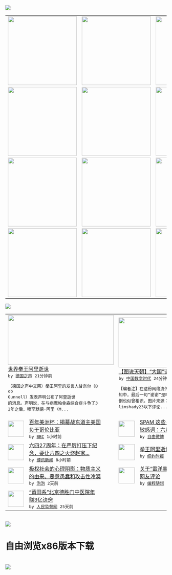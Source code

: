 

<a href="https://github.com/greatfire/z/raw/master/FreeBrowser.apk"><img src="https://raw.githubusercontent.com/greatfire/wiki/master/x/header.png" /></a><table><tr><td width="262" align="center" valign="center"><a href="https://github.com/greatfire/wiki/wiki/nyt" title="纽约时报中文网 国际纵览"><img src="https://raw.githubusercontent.com/greatfire/wiki/master/x/nyt_flag.png" width="215"/></a></td><td width="262" align="center" valign="center"><a href="https://github.com/greatfire/wiki/wiki/dw" title=""><img src="https://raw.githubusercontent.com/greatfire/wiki/master/x/dw_flag.png" width="215"/></a></td><td width="262" align="center" valign="center"><a href="https://github.com/greatfire/wiki/wiki/rmjd" title=""><img src="https://raw.githubusercontent.com/greatfire/wiki/master/x/rmjd_flag.png" width="215"/></a></td></tr><tr><td width="262" align="center" valign="center"><a href="https://github.com/paopaonetizen/website" title="泡泡 - 未经审查的互联网信息"><img src="https://raw.githubusercontent.com/greatfire/wiki/master/x/pp_flag.png" width="215"/></a></td><td width="262" align="center" valign="center"><a href="https://github.com/getlantern/mirror" title="以及自由微博和GreatFire.org官方中文论坛"><img src="https://raw.githubusercontent.com/greatfire/wiki/master/x/lantern_flag.png" width="215"/></a></td><td width="262" align="center" valign="center"><a href="https://github.com/cdtmirrors/m/" title=""><img src="https://raw.githubusercontent.com/greatfire/wiki/master/x/cdt_flag.png" width="215"/></a></td></tr><tr><td width="262" align="center" valign="center"><a href="https://github.com/program-think/blog" title="编程随想的博客"><img src="https://raw.githubusercontent.com/greatfire/wiki/master/x/pt_flag.png" width="215"/></a></td><td width="262" align="center" valign="center"><a href="https://github.com/greatfire/wiki/wiki/bbc" title=""><img src="https://raw.githubusercontent.com/greatfire/wiki/master/x/bbc_flag.png" width="215"/></a></td><td width="262" align="center" valign="center"><a href="https://github.com/freeweibo/s" title="自由微博 - 匿名和不受屏蔽的新浪微博搜索"><img src="https://raw.githubusercontent.com/greatfire/wiki/master/x/fw_flag.png" width="215"/></a></td></tr><tr><td width="262" align="center" valign="center"><a href="https://github.com/greatfire/wiki/wiki/google" title=""><img src="https://raw.githubusercontent.com/greatfire/wiki/master/x/google_flag.png" width="215"/></a></td><td width="262" align="center" valign="center"><a href="https://github.com/bxnews/boxun" title=""><img src="https://raw.githubusercontent.com/greatfire/wiki/master/x/bx_flag.png" width="215"/></a></td><td width="262" align="center" valign="center"><a href="https://github.com/greatfire/wiki/wiki/open-source" title="欢迎访问GreatFire.org开发者项目网站"><img src="https://raw.githubusercontent.com/greatfire/wiki/master/x/open-source_flag.png" width="215"/></a></td></tr></table><img src="https://raw.githubusercontent.com/greatfire/wiki/master/x/newsfeed text.png" /><table cols="4"><tr><td colspan="2" width="380"><a href="http://dw.com/p/1J0Pt?maca=chi-GK-text-greatfire-all-chinese-15625-xml-mrss"><img src="http://www.dw.com/image/0,,19305982_302,00.jpg" width="330" height="156"/></a></br><a href="http://dw.com/p/1J0Pt?maca=chi-GK-text-greatfire-all-chinese-15625-xml-mrss">世界拳王阿里逝世</a></br><kbd> by <a href="http://dw.de">德国之声</a> 21分钟前 </kbd></br><pre>（德国之声中文网）拳王阿里的发言人甘奈尔（B<br/>ob Gunnell）发表声明公布了阿里逝世<br/>的消息。声明说，在与病魔帕金森综合症斗争了3<br/>2年之后，穆罕默德·阿里（M...</pre></td><td colspan="2" width="380"><a href="http://feedproxy.google.com/~r/chinadigitaltimes/IyPt/~3/5s2m77MmDB0/"><img src="http://i2.wp.com/chinadigitaltimes.net/chinese/files/2016/06/6fbb35ebjw1f4h5197nqhj20qo0zkjwl.jpg?resize=450%2C600" width="330" height="156"/></a></br><a href="http://feedproxy.google.com/~r/chinadigitaltimes/IyPt/~3/5s2m77MmDB0/">【图说天朝】“大国”语气</a></br><kbd> by <a href="http://chinadigitaltimes.net/chinese/">中国数字时代</a> 24分钟前 </kbd></br><pre>【编者注】在这份网络流传的蛇口派出所的英文通<br/>知中，最后一句“谢谢”是唯一正确的句子。语气<br/>倒也似曾相识。图片来源：新浪微博@reals<br/>limshady23以下评论...</pre></td></tr><tr><td><img src="http://a.files.bbci.co.uk/worldservice/live/assets/images/2016/06/04/160604074637_copa_america_centenario_open_144x81_afp_nocredit.jpg" width="50" height="50"/></td><td width="280"><a href="http://www.bbc.com/zhongwen/simp/sports/2016/06/160604_football_copa_america_open">百年美洲杯：揭幕战东道主美国<br/>负于哥伦比亚</a></br><kbd> by <a href="http://www.bbc.co.uk/zhongwen/simp">BBC</a> 1小时前 </kbd></td><td><img src="https://raw.githubusercontent.com/greatfire/wiki/master/x/fw_logo.png" width="50" height="50"/></td><td width="280"><a href="https://freeweibo.com/weibo/3982663083995721">SPAM 这些关键词本来也是<br/>敏感词：六月X日，赵X...</a></br><kbd> by <a href="https://freeweibo.com/">自由微博</a> 1小时前 </kbd></td></tr><tr><td><img src="http://www.boxun.com/news/images/2016/06/201606041136china1.jpg" width="50" height="50"/></td><td width="280"><a href="http://www.boxun.com/news/gb/china/2016/06/201606041136.shtml">六四27周年：在严厉打压下纪<br/>念，要让六四之火烧赵家...</a></br><kbd> by <a href="http://www.boxun.com">博讯新闻</a> 8小时前 </kbd></td><td><img src="https://static01.nyt.com/images/2013/04/30/sports/20130430muhammadali-slide-ZBJ4/20130430muhammadali-slide-ZBJ4-articleLarge-v3.jpg" width="50" height="50"/></td><td width="280"><a href="https://d7odklm2qes9e.cloudfront.net/culture/20160604/cc04ali-obit/">拳王阿里逝世，享年74岁</a></br><kbd> by <a href="http://m.cn.nytimes.com/">纽约时报</a> 1天前 </kbd></td></tr><tr><td><img src="https://pao-pao.net/sites/pao-pao.net/files/styles/large/public/wen_zhong_tu_1_1.jpg?itok=Ey3IDD5R" width="50" height="50"/></td><td width="280"><a href="https://pao-pao.net/article/706">极权社会的心理阴影：物质主义<br/>的由来、恶意愚蠢和攻击性冷漠</a></br><kbd> by <a href="https://pao-pao.net">泡泡</a> 2天前 </kbd></td><td><img src="https://lh6.googleusercontent.com/xnDjtvPj9NNzc_FUv0O-U-XditrRY975VgTPcQLjlrWR0m2yjeFZ-SyuGmEBJ64cixFgeMaoqWKpFZ7BVEjxw6L9gNhknCOWWWwXCzP8qcLwRRcdgm_EdWNgqPhKfNPArxXTT0AhiRo" width="50" height="50"/></td><td width="280"><a href="http://feedproxy.google.com/~r/programthink/~3/dE0AVGkocZ0/weekly-share-102.html">关于“雷洋事件”的相关报道和<br/>网友评论</a></br><kbd> by <a href="http://program-think.blogspot.com">编程随想</a> 5天前 </kbd></td></tr><tr><td><img src="http://www.rmjdw.com/uploads/160510/3-1605102102421C.jpg" width="50" height="50"/></td><td width="280"><a href="http://www.rmjdw.com//tebiebaodao/20160510/15526.html">“莆田系”北京德胜门中医院年<br/>赚3亿诀窍 </a></br><kbd> by <a href="http://www.rmjdw.com/">人民监督网</a> 25天前 </kbd></td></table></br><a href="https://github.com/greatfire/z/raw/master/FreeBrowser.apk"><img src="https://raw.githubusercontent.com/greatfire/wiki/master/x/download app.png" /></a><h1>自由浏览x86版本下载<h1><a href="https://github.com/greatfire/z/raw/master/FreeBrowser-x86.apk"><img src="https://raw.githubusercontent.com/greatfire/images/master/fb86.qr.png" /></a>